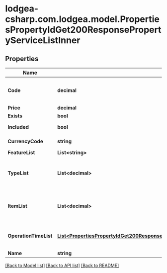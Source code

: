 
# lodgea-csharp.com.lodgea.model.PropertiesPropertyIdGet200ResponsePropertyServiceListInner

## Properties

Name | Type | Description | Notes
------------ | ------------- | ------------- | -------------
**Code** | **decimal** | The code of this service&lt;p&gt;See also &lt;a href&#x3D;\&quot;#servicecodes\&quot;&gt;in the appendix&lt;/a&gt;.&lt;/p&gt; | 
**Price** | **decimal** | The surcharge for this service. | 
**Exists** | **bool** | Whether this service is available. | 
**Included** | **bool** | Whether this service is complementary. | 
**CurrencyCode** | **string** | The currency of the surcharge for this service | 
**FeatureList** | **List&lt;string&gt;** | A list of features. | 
**TypeList** | **List&lt;decimal&gt;** | A list of codes describing the available breakfast type.&lt;p&gt;See also &lt;a href&#x3D;\&quot;#breakfasttype-codes\&quot;&gt;in the appendix&lt;/a&gt;.&lt;/p&gt; | 
**ItemList** | **List&lt;decimal&gt;** | A list of codes describing the available breakfast items.&lt;p&gt;See also &lt;a href&#x3D;\&quot;#breakfastitem-codes\&quot;&gt;in the appendix&lt;/a&gt;.&lt;/p&gt; | 
**OperationTimeList** | [**List&lt;PropertiesPropertyIdGet200ResponsePropertyServiceListInnerOperationTimeListInner&gt;**](PropertiesPropertyIdGet200ResponsePropertyServiceListInnerOperationTimeListInner.md) | A list of operation times, including start and end times, and the days of the week on which the operation is open. | 
**Name** | **string** | The name of this service. | 

[[Back to Model list]](../README.md#documentation-for-models)
[[Back to API list]](../README.md#documentation-for-api-endpoints)
[[Back to README]](../README.md)

